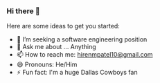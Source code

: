 ### Hi there 👋


Here are some ideas to get you started:

- 🔭 I’m seeking a software engineering position
- 💬 Ask me about ... Anything
- 📫 How to reach me: hirenmpatel10@gmail.com
- 😄 Pronouns: He/Him
- ⚡ Fun fact: I'm a huge Dallas Cowboys fan


